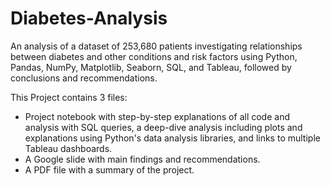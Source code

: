 # Diabetes-Analysis
An analysis of a dataset of 253,680 patients investigating relationships between diabetes and other conditions and risk factors using Python, Pandas, NumPy, Matplotlib, Seaborn, SQL, and Tableau, followed by conclusions and recommendations.

This Project contains 3 files:
* Project notebook with step-by-step explanations of all code and analysis with SQL queries, a deep-dive analysis including plots and explanations using Python's data analysis libraries, and links to multiple Tableau dashboards.
* A Google slide with main findings and recommendations.
* A PDF file with a summary of the project.
